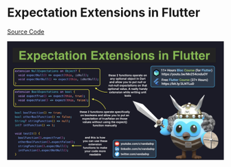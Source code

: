 # Expectation Extensions in Flutter

[Source Code](expectation-extensions-in-flutter.dart)

![](expectation-extensions-in-flutter.jpg)
